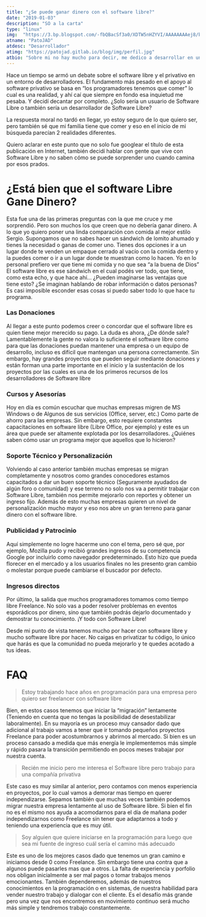 ```yaml
---
title: "¿Se puede ganar dinero con el software libre?"
date: "2019-01-03"
description: "SO a la carta"
type: "linux"
img:  "https://3.bp.blogspot.com/-fbQBacSf3a0/XDTW5nHZYVI/AAAAAAAAej8/brsHdOymO3gIZSdqtlSiJ-VeFAE8DGzHwCLcBGAs/s640/rmsdollar.jpg"
atname: "PatoJAD"
atdesc: "Desarrollador"
atimg: "https://patojad.gitlab.io/blog/img/perfil.jpg"
atbio: "Sobre mi no hay mucho para decir, me dedico a desarrollar en una empresa de telecomunicaciones, utilizo linux desde el 2012 y hace años que es mi sistema operativo main. Soy una persona que busca crecer profesionalmente sin dejar de divertirse y hacer lo que me gusta. Siempre digo que cuando un proyecto sale es importate agradecer, por lo cual les recomiendo a todos leer la seccion Agreadecimientos en la cual me tome un tiempito para poder agradecer a todos y cada uno de los que hicieron posible todo esto."
---
```


Hace un tiempo se armó un debate sobre el software libre y el privativo en un entorno de desarrolladores. El fundamento más pesado en el apoyo al software privativo se basa en “los programadores tenemos que comer” lo cual es una realidad, y ahí caí que siempre en fondo esa inquietud me pesaba. Y decidí decantar por completo. ¿Solo sería un usuario de Software Libre o también sería un desarrollador de Software Libre?

La respuesta moral no tardó en llegar, yo estoy seguro de lo que quiero ser, pero también sé que mi familia tiene que comer y eso en el inicio de mi búsqueda parecían 2 realidades diferentes.

Quiero aclarar en este punto que no solo fue googlear el título de esta publicación en Internet, también decidí hablar con gente que vive con Software Libre y no saben cómo se puede sorprender uno cuando camina por esos prados.

# ¿Está bien que el software Libre Gane Dinero?
Esta fue una de las primeras preguntas con la que me cruce y me sorprendió. Pero son muchos los que creen que no debería ganar dinero. A lo que yo quiero poner una linda comparación con comida al mejor estilo Sergio. Supongamos que no sabes hacer un sándwich de lomito ahumado y tienes la necesidad o ganas de comer uno. Tienes dos opciones ir a un lugar donde te venden un empaque cerrado al vacío con la comida dentro y la puedes comer o ir a un lugar donde te muestran como lo hacen. Yo en lo personal prefiero ver que tiene mi comida y no que sea “a la buena de Dios” El software libre es ese sándwich en el cual podés ver todo, que tiene, como esta echo, y que hace ahí… ¿Pueden imaginarse las ventajas que tiene esto? ¿Se imaginan hablando de robar información o datos personas? Es casi imposible esconder esas cosas si puedo saber todo lo que hace tu programa.

### Las Donaciones
Al llegar a este punto podemos creer o concordar que el software libre es quien tiene mejor merecido su pago. La duda es ahora, ¿De dónde sale? Lamentablemente la gente no valora lo suficiente el software libre como para que las donaciones puedan mantener una empresa o un equipo de desarrollo, incluso es difícil que mantengan una persona correctamente. Sin embargo, hay grandes proyectos que pueden seguir mediante donaciones y están forman una parte importante en el inicio y la sustentación de los proyectos por las cuales es una de los primeros recursos de los desarrolladores de Software libre

### Cursos y Asesorías
Hoy en día es común escuchar que muchas empresas migren de MS Windows o de Algunos de sus servicios (Office, server, etc.) Como parte de ahorro para las empresas. Sin embargo, esto requiere constantes capacitaciones en software libre (Libre Office, por ejemplo) y este es un área que puede ser altamente explotada por los desarrolladores. ¿Quiénes saben cómo usar un programa mejor que aquellos que lo hicieron?

### Soporte Técnico y Personalización
Volviendo al caso anterior también muchas empresas se migran completamente y nosotros como grandes conocedores estamos capacitados a dar un buen soporte técnico (Seguramente ayudados de algún foro o comunidad) y ese terreno no solo nos va a permitir trabajar con Software Libre, también nos permite mejorarlo con reportes y obtener un ingreso fijo. Además de esto muchas empresas quieren un nivel de personalización mucho mayor y eso nos abre un gran terreno para ganar dinero con el software libre.

### Publicidad y Patrocinio
Aquí simplemente no logre hacerme uno con el tema, pero sé que, por ejemplo, Mozilla pudo y recibió grandes ingresos de su competencia Google por incluirlo como navegador predeterminado. Esto hizo que pueda florecer en el mercado y a los usuarios finales no les presento gran cambio o molestar porque puede cambiarse el buscador por defecto.

### Ingresos directos
Por último, la salida que muchos programadores tomamos como tiempo libre Freelance. No solo vas a poder resolver problemas en eventos esporádicos por dinero, sino que también podrás dejarlo documentado y demostrar tu conocimiento. ¡Y todo con Software Libre!

Desde mi punto de vista tenemos mucho por hacer con software libre y mucho software libre por hacer. No caigas en privatizar tu código, lo único que harás es que la comunidad no pueda mejorarlo y te quedes acotado a tus ideas.




# FAQ


> Estoy trabajando hace años en programación para una empresa pero quiero ser freelancer con software libre

Bien, en estos casos tenemos que iniciar la “migración” lentamente (Teniendo en cuenta que no tengas la posibilidad de desestabilizar laboralmente). En su mayoría es un proceso muy cansador dado que adicional al trabajo vamos a tener que ir tomando pequeños proyectos Freelance para poder acostumbrarnos y abrirnos al mercado. Si bien es un proceso cansado a medida que más energía le implementemos más simple y rápido pasara la transición permitiendo en pocos meses trabajar por nuestra cuenta.



> Recién me inicio pero me interesa el Software libre pero trabajo para una compañía privativa

Este caso es muy similar al anterior, pero contamos con menos experiencia en proyectos, por lo cual vamos a demorar mas tiempo en querer independizarse. Sepamos también que muchas veces también podemos migrar nuestra empresa lentamente al uso de Software libre. Si bien el fin no es el mismo nos ayuda a acomodarnos para el día de mañana poder independizarnos como Freelance sin tener que adaptarnos a todo y teniendo una experiencia que es muy útil.



> Soy alguien que quiere iniciarse en la programación para luego que sea mi fuente de ingreso cuál sería el camino más adecuado

Este es uno de los mejores casos dado que tenemos un gran camino e iniciamos desde 0 como Freelance. Sin embargo tiene una contra que a algunos puede pasarles mas que a otros. La falta de experiencia y porfolio nos obligan inicialmente a ser mal pagos o tomar trabajos menos emocionantes. También dependeremos, además de nuestros conocimientos en la programación o en sistemas, de nuestra habilidad para vender nuestro trabajo y dialogar con el cliente. Es el desafío más grande pero una vez que nos encontremos en movimiento continuo será mucho más simple y tendremos trabajo constantemente.
